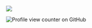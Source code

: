 ![](https://file.garden/ZzJjw_qAQWlqvRp7/qscdkj.jpg)

![Profile view counter on GitHub](https://komarev.com/ghpvc/?username=hamster48)
